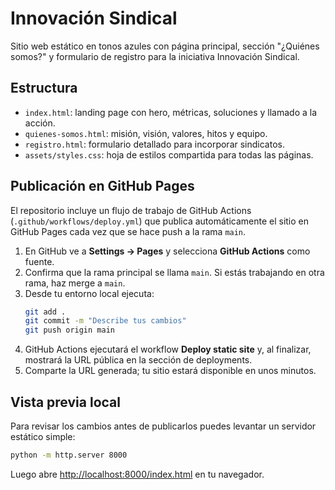 # Innovación Sindical

Sitio web estático en tonos azules con página principal, sección "¿Quiénes somos?" y formulario de registro para la iniciativa Innovación Sindical.

## Estructura

- `index.html`: landing page con hero, métricas, soluciones y llamado a la acción.
- `quienes-somos.html`: misión, visión, valores, hitos y equipo.
- `registro.html`: formulario detallado para incorporar sindicatos.
- `assets/styles.css`: hoja de estilos compartida para todas las páginas.

## Publicación en GitHub Pages

El repositorio incluye un flujo de trabajo de GitHub Actions (`.github/workflows/deploy.yml`) que publica automáticamente el sitio en GitHub Pages cada vez que se hace push a la rama `main`.

1. En GitHub ve a **Settings → Pages** y selecciona **GitHub Actions** como fuente.
2. Confirma que la rama principal se llama `main`. Si estás trabajando en otra rama, haz merge a `main`.
3. Desde tu entorno local ejecuta:
   ```bash
   git add .
   git commit -m "Describe tus cambios"
   git push origin main
   ```
4. GitHub Actions ejecutará el workflow **Deploy static site** y, al finalizar, mostrará la URL pública en la sección de deployments.
5. Comparte la URL generada; tu sitio estará disponible en unos minutos.

## Vista previa local

Para revisar los cambios antes de publicarlos puedes levantar un servidor estático simple:

```bash
python -m http.server 8000
```

Luego abre <http://localhost:8000/index.html> en tu navegador.
